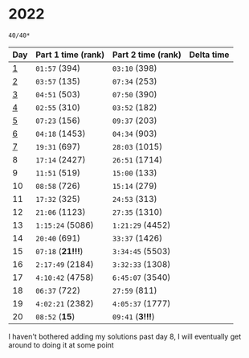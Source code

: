 # 2022

`40/40*`

| Day                     | Part 1 time (rank)  | Part 2 time (rank) | Delta time |
|-------------------------|---------------------|--------------------|------------|
| [1](solutions/day01.py) | `01:57` (394)       | `03:10` (398)      |            |
| [2](solutions/day02.py) | `03:57` (135)       | `07:34` (253)      |            |
| [3](solutions/day03.py) | `04:51` (503)       | `07:50` (390)      |            |
| [4](solutions/day04.py) | `02:55` (310)       | `03:52` (182)      |            |
| [5](solutions/day05.py) | `07:23` (156)       | `09:37` (203)      |            |
| [6](solutions/day06.py) | `04:18` (1453)      | `04:34` (903)      |            |
| [7](solutions/day07.py) | `19:31` (697)       | `28:03` (1015)     |            |
| 8                       | `17:14` (2427)      | `26:51` (1714)     |            |
| 9                       | `11:51` (519)       | `15:00` (133)      |            |
| 10                      | `08:58` (726)       | `15:14` (279)      |            |
| 11                      | `17:32` (325)       | `24:53` (313)      |            |
| 12                      | `21:06` (1123)      | `27:35` (1310)     |            |
| 13                      | `1:15:24` (5086)    | `1:21:29` (4452)   |            |
| 14                      | `20:40` (691)       | `33:37` (1426)     |            |
| 15                      | `07:18` (**21!!!**) | `3:34:45` (5503)   |            |
| 16                      | `2:17:49` (2184)    | `3:32:33` (1308)   |            |
| 17                      | `4:10:42` (4758)    | `6:45:07` (3540)   |            |
| 18                      | `06:37` (722)       | `27:59` (811)      |            |
| 19                      | `4:02:21` (2382)    | `4:05:37` (1777)   |            |
| 20                      | `08:52` (**15**)    | `09:41` (**3!!!**) |            |

I haven't bothered adding my solutions past day 8, I will eventually get around to doing it at some point
